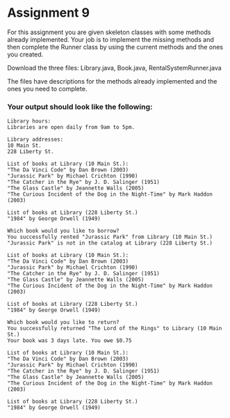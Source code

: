# Assignment 9

For this assignment you are given skeleton classes with some methods already implemented. Your job is to implement the missing methods and then complete the Runner class by using the current methods and the ones you created.

Download the three files: Library.java, Book.java, RentalSystemRunner.java

The files have descriptions for the methods already implemented and the ones you need to complete.

### Your output should look like the following:

```
Library hours:
Libraries are open daily from 9am to 5pm.

Library addresses:
10 Main St.
228 Liberty St.

List of books at Library (10 Main St.):
"The Da Vinci Code" by Dan Brown (2003)
"Jurassic Park" by Michael Crichton (1990)
"The Catcher in the Rye" by J. D. Salinger (1951)
"The Glass Castle" by Jeannette Walls (2005)
"The Curious Incident of the Dog in the Night-Time" by Mark Haddon (2003)

List of books at Library (228 Liberty St.)
"1984" by George Orwell (1949)

Which book would you like to borrow?
You successfully rented "Jurassic Park" from Library (10 Main St.)
"Jurassic Park" is not in the catalog at Library (228 Liberty St.)

List of books at Library (10 Main St.):
"The Da Vinci Code" by Dan Brown (2003)
"Jurassic Park" by Michael Crichton (1990)
"The Catcher in the Rye" by J. D. Salinger (1951)
"The Glass Castle" by Jeannette Walls (2005)
"The Curious Incident of the Dog in the Night-Time" by Mark Haddon (2003)

List of books at Library (228 Liberty St.)
"1984" by George Orwell (1949)

Which book would you like to return?
You successfully returned "The Lord of the Rings" to Library (10 Main St.)
Your book was 3 days late. You owe $0.75

List of books at Library (10 Main St.):
"The Da Vinci Code" by Dan Brown (2003)
"Jurassic Park" by Michael Crichton (1990)
"The Catcher in the Rye" by J. D. Salinger (1951)
"The Glass Castle" by Jeannette Walls (2005)
"The Curious Incident of the Dog in the Night-Time" by Mark Haddon (2003)

List of books at Library (228 Liberty St.)
"1984" by George Orwell (1949)
```
